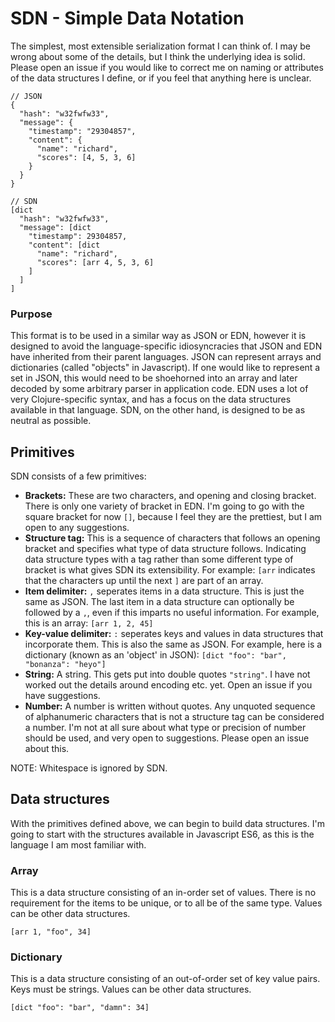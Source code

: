 # SDN - Simple Data Notation
The simplest, most extensible serialization format I can think of. I may be wrong about some of the details, but I think the underlying idea is solid. Please open an issue if you would like to correct me on naming or attributes of the data structures I define, or if you feel that anything here is unclear.

```
// JSON
{
  "hash": "w32fwfw33",
  "message": {
    "timestamp": "29304857",
    "content": {
      "name": "richard",
      "scores": [4, 5, 3, 6]
    }
  }
}

// SDN
[dict
  "hash": "w32fwfw33",
  "message": [dict
    "timestamp": 29304857,
    "content": [dict
      "name": "richard",
      "scores": [arr 4, 5, 3, 6]
    ]
  ]
]
```

### Purpose
This format is to be used in a similar way as JSON or EDN, however it is designed to avoid the language-specific idiosyncracies that JSON and EDN have inherited from their parent languages. JSON can represent arrays and dictionaries (called "objects" in Javascript). If one would like to represent a set in JSON, this would need to be shoehorned into an array and later decoded by some arbitrary parser in application code. EDN uses a lot of very Clojure-specific syntax, and has a focus on the data structures available in that language. SDN, on the other hand, is designed to be as neutral as possible.

## Primitives
SDN consists of a few primitives:
- **Brackets:** These are two characters, and opening and closing bracket. There is only one variety of bracket in EDN. I'm going to go with the square bracket for now `[]`, because I feel they are the prettiest, but I am open to any suggestions.
- **Structure tag:** This is a sequence of characters that follows an opening bracket and specifies what type of data structure follows. Indicating data structure types with a tag rather than some different type of bracket is what gives SDN its extensibility. For example: `[arr` indicates that the characters up until the next `]` are part of an array.
- **Item delimiter:** `,` seperates items in a data structure. This is just the same as JSON. The last item in a data structure can optionally be followed by a `,`, even if this imparts no useful information. For example, this is an array: `[arr 1, 2, 45]`
- **Key-value delimiter:** `:` seperates keys and values in data structures that incorporate them. This is also the same as JSON. For example, here is a dictionary (known as an 'object' in JSON): `[dict "foo": "bar", "bonanza": "heyo"]`
- **String:** A string. This gets put into double quotes `"string"`. I have not worked out the details around encoding etc. yet. Open an issue if you have suggestions.
- **Number:** A number is written without quotes. Any unquoted sequence of alphanumeric characters that is not a structure tag can be considered a number. I'm not at all sure about what type or precision of number should be used, and very open to suggestions. Please open an issue about this.

NOTE: Whitespace is ignored by SDN.

## Data structures
With the primitives defined above, we can begin to build data structures. I'm going to start with the structures available in Javascript ES6, as this is the language I am most familiar with.

### Array
This is a data structure consisting of an in-order set of values. There is no requirement for the items to be unique, or to all be of the same type. Values can be other data structures.

`[arr 1, "foo", 34]`

### Dictionary
This is a data structure consisting of an out-of-order set of key value pairs. Keys must be strings. Values can be other data structures.

`[dict "foo": "bar", "damn": 34]`
